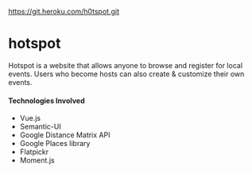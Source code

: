 https://git.heroku.com/h0tspot.git

# hotspot
Hotspot is a website that allows anyone to browse and register for local events. Users who become hosts can also create & customize their own events.

#### Technologies Involved
- Vue.js
- Semantic-UI
- Google Distance Matrix API
- Google Places library
- Flatpickr
- Moment.js
